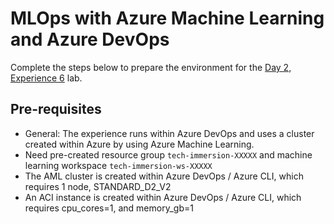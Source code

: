 # MLOps with Azure Machine Learning and Azure DevOps

Complete the steps below to prepare the environment for the [Day 2, Experience 6](../../../day2-exp6/README.md) lab.

## Pre-requisites

  - General: The experience runs within Azure DevOps and uses a cluster created within Azure by using Azure Machine Learning.
  - Need pre-created resource group `tech-immersion-XXXXX` and machine learning workspace `tech-immersion-ws-XXXXX`
  - The AML cluster is created within Azure DevOps / Azure CLI, which requires 1 node, STANDARD_D2_V2
  - An ACI instance is created within Azure DevOps / Azure CLI, which requires cpu_cores=1, and memory_gb=1
